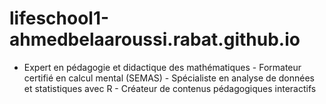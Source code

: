 # lifeschool1-ahmedbelaaroussi.rabat.github.io
- Expert en pédagogie et didactique des mathématiques - Formateur certifié en calcul mental (SEMAS) - Spécialiste en analyse de données et statistiques avec R - Créateur de contenus pédagogiques interactifs
